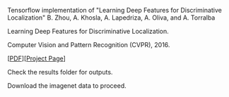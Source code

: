 Tensorflow implementation of "Learning Deep Features for Discriminative Localization"
B. Zhou, A. Khosla, A. Lapedriza, A. Oliva, and A. Torralba

Learning Deep Features for Discriminative Localization.

Computer Vision and Pattern Recognition (CVPR), 2016.

[[PDF](http://arxiv.org/pdf/1512.04150.pdf)][[Project Page](http://cnnlocalization.csail.mit.edu/)]

Check the results folder for outputs.

Download the imagenet data to proceed.
 
